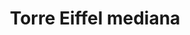 ---
title: Torre Eiffel mediana
date: 
draft: false

# descripcion
description : Torre Eiffel mediana

materials: Plata 925

color: Plateado

dimensions: 1cm x 2cm

code: 02-14-0182

type: "Dijes"

categories: []

price: $1.640,00

# Images
# first image will be shown in the product page
images:
  # - image: "images/path_to_image"
  # La ubicacion de las imagenes es imagenes/Dijes/Dijes.Plata/02-14-0182-torre-eiffel-mediana
  - image: "./images/dijes/plata/02-14-0182-torre-eiffel-mediana.JPG"
---